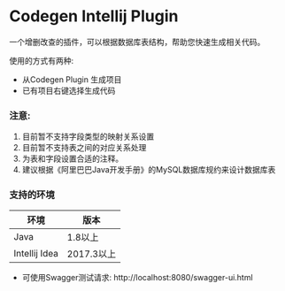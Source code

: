 Codegen Intellij Plugin
===============
一个增删改查的插件，可以根据数据库表结构，帮助您快速生成相关代码。

使用的方式有两种: 
- 从Codegen Plugin 生成项目
- 已有项目右键选择生成代码

### 注意: 
1. 目前暂不支持字段类型的映射关系设置
2. 目前暂不支持表之间的对应关系处理
3. 为表和字段设置合适的注释。
4. 建议根据《阿里巴巴Java开发手册》的MySQL数据库规约来设计数据库表

### 支持的环境
环境 | 版本
---|---
Java | 1.8以上
Intellij Idea | 2017.3以上

- 可使用Swagger测试请求: http://localhost:8080/swagger-ui.html

